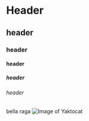 # Header #
## header ##
### header ###
#### header ####
##### header #####
###### header ######
bella raga
![Image of Yaktocat](https://octodex.github.com/images/yaktocat.png)
